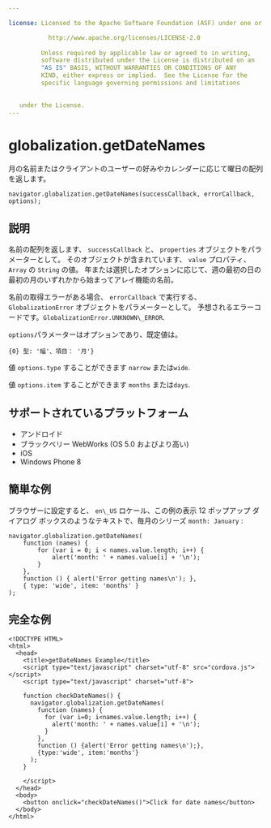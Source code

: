 ```yaml
---

license: Licensed to the Apache Software Foundation (ASF) under one or more contributor license agreements. See the NOTICE file distributed with this work for additional information regarding copyright ownership. The ASF licenses this file to you under the Apache License, Version 2.0 (the "License"); you may not use this file except in compliance with the License. You may obtain a copy of the License at

           http://www.apache.org/licenses/LICENSE-2.0
    
         Unless required by applicable law or agreed to in writing,
         software distributed under the License is distributed on an
         "AS IS" BASIS, WITHOUT WARRANTIES OR CONDITIONS OF ANY
         KIND, either express or implied.  See the License for the
         specific language governing permissions and limitations
    

   under the License.
---
```


# globalization.getDateNames

月の名前またはクライアントのユーザーの好みやカレンダーに応じて曜日の配列を返します。

    navigator.globalization.getDateNames(successCallback, errorCallback, options);
    

## 説明

名前の配列を返します、 `successCallback` と、 `properties` オブジェクトをパラメーターとして。 そのオブジェクトが含まれています、 `value` プロパティ、 `Array` の `String` の値。 年または選択したオプションに応じて、週の最初の日の最初の月のいずれかから始まってアレイ機能の名前。

名前の取得エラーがある場合、 `errorCallback` で実行する、 `GlobalizationError` オブジェクトをパラメーターとして。 予想されるエラーコードです。`GlobalizationError.UNKNOWN\_ERROR`.

`options`パラメーターはオプションであり、既定値は。

    {0} 型: '幅'、項目： '月'}
    

値 `options.type` することができます `narrow` または`wide`.

値 `options.item` することができます `months` または`days`.

## サポートされているプラットフォーム

*   アンドロイド
*   ブラックベリー WebWorks (OS 5.0 およびより高い)
*   iOS
*   Windows Phone 8

## 簡単な例

ブラウザーに設定すると、 `en\_US` ロケール、この例の表示 12 ポップアップ ダイアログ ボックスのようなテキストで、毎月のシリーズ `month: January` :

    navigator.globalization.getDateNames(
        function (names) {
            for (var i = 0; i < names.value.length; i++) {
                alert('month: ' + names.value[i] + '\n');
            }
        },
        function () { alert('Error getting names\n'); },
        { type: 'wide', item: 'months' }
    );
    

## 完全な例

    <!DOCTYPE HTML>
    <html>
      <head>
        <title>getDateNames Example</title>
        <script type="text/javascript" charset="utf-8" src="cordova.js"></script>
        <script type="text/javascript" charset="utf-8">
    
        function checkDateNames() {
          navigator.globalization.getDateNames(
            function (names) {
              for (var i=0; i<names.value.length; i++) {
                alert('month: ' + names.value[i] + '\n');
              }
            },
            function () {alert('Error getting names\n');},
            {type:'wide', item:'months'}
          );
        }
    
        </script>
      </head>
      <body>
        <button onclick="checkDateNames()">Click for date names</button>
      </body>
    </html>